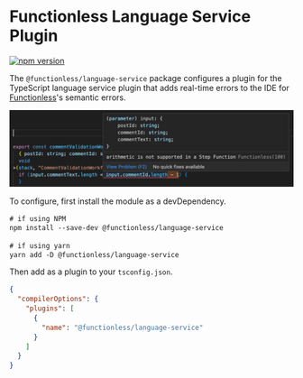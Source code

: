 # Functionless Language Service Plugin

[![npm version](https://badge.fury.io/js/@functionless%2Flanguage-service.svg)](https://badge.fury.io/js/@functionless%2Flanguage-service)

The `@functionless/language-service` package configures a plugin for the TypeScript language service plugin that adds real-time errors to the IDE for [Functionless](https://github.com/functionless/functionless)'s semantic errors.

![Step Function Arithmetic Error](./img/ide-language-service-preview.png)

To configure, first install the module as a devDependency.

```shell
# if using NPM
npm install --save-dev @functionless/language-service

# if using yarn
yarn add -D @functionless/language-service
```

Then add as a plugin to your `tsconfig.json`.

```json
{
  "compilerOptions": {
    "plugins": [
      {
        "name": "@functionless/language-service"
      }
    ]
  }
}
```

